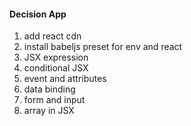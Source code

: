 #### Decision App

1. add react cdn
2. install babeljs preset for env and react
3. JSX expression
4. conditional JSX
5. event and attributes
6. data binding
7. form and input
8. array in JSX
